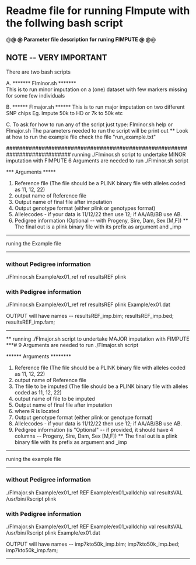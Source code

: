 # Readme file for running FImpute with the follwing bash script

@******************************************************************@
@      Parameter file description for runing FIMPUTE               @
@******************************************************************@

## NOTE -- VERY IMPORTANT
There are two bash scripts

A.
*******  FIminor.sh  *******    
  This is to run minor imputation on a (one) dataset 
  with few markers missing for some few individuals

B. 
******  FImajor.sh ******
  This is to run major imputation on two different SNP chips
  Eg. Impute 50k to HD or 7k to 50k etc

C.
To ask for how to run any of the script just type:
FIminor.sh help or FImajor.sh
The parameters needed to run the script will be print out
** Look at how to run the example file check the file "run_example.txt"

############################################################################
running ./FIminor.sh script to undertake MINOR imputation with FIMPUTE
6 Arguments are needed to run ./FIminor.sh script

*** Arguments *****
1. Reference file (The file should be a PLINK binary file with alleles coded as 11, 12, 22)
2. output name of Reference file
3. Output name of final file after imputation
4. Output genotype format (either plink or genotypes format)
5. Allelecodes - if your data is 11/12/22 then use 12; if AA/AB/BB use AB.
6. Pedigree information (Optional -- with Progeny, Sire, Dam, Sex [M,F])
** The final out is a plink binary file with its prefix as argument and _imp 

************************************************************************************
runing the Example file
************************************************************************************
### without Pedigree information
./FIminor.sh Example/ex01_ref ref resultsREF plink

### with Pedigree information
./FIminor.sh Example/ex01_ref ref resultsREF plink Example/ex01.dat

OUTPUT will have names -- resultsREF_imp.bim; resultsREF_imp.bed; resultsREF_imp.fam;
*************************************************************************************

** running ./FImajor.sh script to undertake MAJOR imputation with FIMPUTE ***#
9 Arguments are needed to run ./FImajor.sh script

******    Arguments    ********
1. Reference file (The file should be a PLINK binary file with alleles coded as 11, 12, 22)
2. output name of Reference file
3. The file to be imputed (The file should be a PLINK binary file with alleles coded as 11, 12, 22)
4. output name of file to be imputed
5. Output name of final file after imputation
6. where R is located
7. Output genotype format (either plink or genotype format)
8. Allelecodes - if your data is 11/12/22 then use 12; if AA/AB/BB use AB.
9. Pedigree information (is "Optional" -- if provided, it should have 4 columns -- Progeny, Sire, Dam, Sex [M,F])
** The final out is a plink binary file with its prefix as argument and _imp

**********************************************************************************
runing the example file
**********************************************************************************

### without Pedigree information
./FImajor.sh Example/ex01_ref REF Example/ex01_valldchip val resultsVAL /usr/bin/Rscript plink

### with Pedigree information 
./FImajor.sh Example/ex01_ref REF Example/ex01_valldchip val resultsVAL /usr/bin/Rscript plink Example/ex01.dat

OUTPUT will have names -- imp7kto50k_imp.bim; imp7kto50k_imp.bed; imp7kto50k_imp.fam;
**************************************************************************************************
